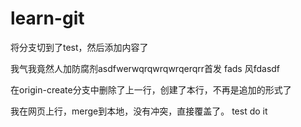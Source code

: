 # learn-git

将分支切到了test，然后添加内容了

我气我竟然人加防腐剂asdfwerwqrqwrqwrqerqrr首发 fads 风fdasdf  

在origin-create分支中删除了上一行，创建了本行，不再是追加的形式了

我在网页上行，merge到本地，没有冲突，直接覆盖了。
test do it
